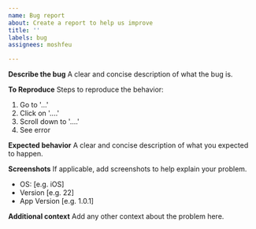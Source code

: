 ```yaml
---
name: Bug report
about: Create a report to help us improve
title: ''
labels: bug
assignees: moshfeu

---
```


**Describe the bug**
A clear and concise description of what the bug is.

**To Reproduce**
Steps to reproduce the behavior:
1. Go to '...'
2. Click on '....'
3. Scroll down to '....'
4. See error

**Expected behavior**
A clear and concise description of what you expected to happen.

**Screenshots**
If applicable, add screenshots to help explain your problem.

 - OS: [e.g. iOS]
 - Version [e.g. 22]
 - App Version [e.g. 1.0.1]

**Additional context**
Add any other context about the problem here.

